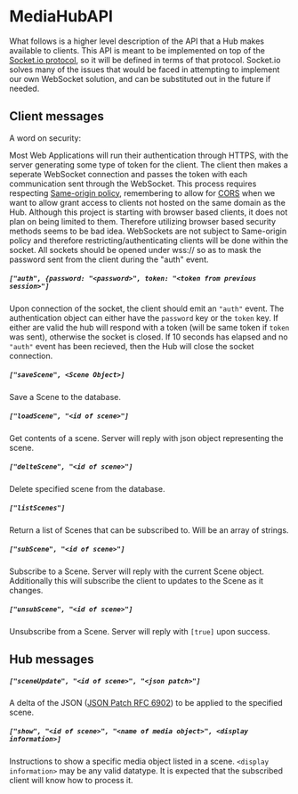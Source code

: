 MediaHubAPI
===========

What follows is a higher level description of the API that a Hub makes available to clients.  This API is meant to be implemented on top of the [Socket.io protocol](https://github.com/Automattic/socket.io-protocol), so it will be defined in terms of that protocol.  Socket.io solves many of the issues that would be faced in attempting to implement our own WebSocket solution, and can be substituted out in the future if needed.

## Client messages

A word on security:

Most Web Applications will run their authentication through HTTPS, with the server generating some type of token for the client.  The client then makes a seperate WebSocket connection and passes the token with each communication sent through the WebSocket.  This process requires respecting [Same-origin policy](https://en.wikipedia.org/wiki/Same-origin_policy), remembering to allow for [CORS](https://en.wikipedia.org/wiki/Same-origin_policy#Cross-Origin_Resource_Sharing) when we want to allow grant access to clients not hosted on the same domain as the Hub.  Although this project is starting with browser based clients, it does not plan on being limited to them.  Therefore utilizing browser based security methods seems to be bad idea.  WebSockets are not subject to Same-origin policy and therefore restricting/authenticating clients will be done within the socket.  All sockets should be opened under wss:// so as to mask the password sent from the client during the "auth" event.

##### `["auth", {password: "<password>", token: "<token from previous session>"]`
Upon connection of the socket, the client should emit an `"auth"` event.  The authentication object can either have the `password` key or the `token` key.  If either are valid the hub will respond with a token (will be same token if `token` was sent), otherwise the socket is closed.  If 10 seconds has elapsed and no `"auth"` event has been recieved, then the Hub will close the socket connection.

##### `["saveScene", <Scene Object>]`
Save a Scene to the database.

##### `["loadScene", "<id of scene>"]`
Get contents of a scene.  Server will reply with json object representing the scene.

##### `["delteScene", "<id of scene>"]`
Delete specified scene from the database.


##### `["listScenes"]`
Return a list of Scenes that can be subscribed to.  Will be an array of strings.

##### `["subScene", "<id of scene>"]`
Subscribe to a Scene.  Server will reply with the current Scene object.  Additionally this will subscribe the client to updates to the Scene as it changes. 

##### `["unsubScene", "<id of scene>"]`
Unsubscribe from a Scene.  Server will reply with `[true]` upon success.

## Hub messages

##### `["sceneUpdate", "<id of scene>", "<json patch>"]`
A delta of the JSON ([JSON Patch RFC 6902](http://tools.ietf.org/html/rfc6902)) to be applied to the specified scene.

##### `["show", "<id of scene>", "<name of media object>", <display information>]`
Instructions to show a specific media object listed in a scene.  `<display information>` may be any valid datatype.  It is expected that the subscribed client will know how to process it.
